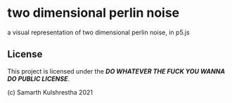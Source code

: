 # two dimensional perlin noise
a visual representation of two dimensional perlin noise, in p5.js

## License

This project is licensed under the **_DO WHATEVER THE FUCK YOU WANNA DO PUBLIC LICENSE_**.

(c) Samarth Kulshrestha 2021
